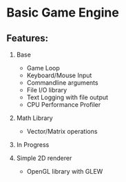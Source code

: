 # Basic Game Engine
## Features:

1) Base
    * Game Loop
    * Keyboard/Mouse Input
    * Commandline arguments
    * File I/O library
    * Text Logging with file output
    * CPU Performance Profiler
    
2) Math Library
    * Vector/Matrix operations   

3) In Progress

4) Simple 2D renderer
    * OpenGL library with GLEW
    
